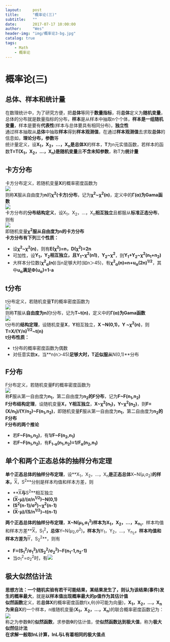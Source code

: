 ```yaml
---
layout:     post
title:      "概率论(三)"
subtitle:   ""
date:       2017-07-17 10:00:00
author:     "Wes"
header-img: "img/概率论3-bg.jpg"
catalog: true
tags:
    - Math
    - 概率论
---
```


# 概率论(三)

## 总体、样本和统计量

在数理统计中，为了研究方便，把**总体**等同于**数量指标**，将**总体**定义为**随机变量**，总体的分布就是数量指标的分布，**样本**是从样本中抽取n个个体，**样本是一组随机变量**，样本是要有**代表性**(样本与总体要具有相同分布)，**独立性**  
通过样本抽取从**总体**中抽取**样本**得到**样本观测值**，在通过**样本观测值**去求取**总体**的信息如，**理论分布，参数**等  
统计量定义，设**X<sub>1</sub>，X<sub>2</sub>，...，X<sub>n</sub>**是总体**X**的样本，**T**为n元实值函数，若样本的函数**T=T(X<sub>1</sub>，X<sub>2</sub>，...，X<sub>n</sub>)**是**随机变量**且**不含未知参数**，称T为**统计量**  

## 卡方分布

卡方分布定义，若随机变量**X**的概率密度函数为  
![](https://wes-lee.github.io/assets/img/概率论/卡方分布定义.gif)  
则称**X**服从自由度为**n**的**χ<sup>2</sup>(卡方)分布**，记为**χ<sup>2</sup>~χ<sup>2</sup>(n)**，定义中的**Γ(α)**为**Gama函数**  
![](https://wes-lee.github.io/assets/img/概率论/Gama函数.gif)  
卡方分布的**分布结构定义**，设X<sub>1</sub>，X<sub>2</sub>，...，X<sub>n</sub>**相互独立**且都服从**标准正态分布**，则有  
![](https://wes-lee.github.io/assets/img/概率论/卡方分布结构定理.gif)  
即随机变量**χ<sup>2</sup>**服从**自由度为n的卡方分布**  
**卡方分布有下列三个性质：**  

- 设**χ<sup>2</sup>~χ<sup>2</sup>(n)**，则有**E(χ<sup>2</sup>)=n，D(χ<sup>2</sup>)=2n**  
- 可加性，设**Y<sub>1</sub>，Y<sub>2</sub>**相互独立，且**Y<sub>1</sub>~χ<sup>2</sup>(n1)**，**Y<sub>2</sub>~χ<sup>2</sup>**，则**Y<sub>1</sub>+Y<sub>2</sub>~χ<sup>2</sup>(n<sub>1</sub>+n<sub>2</sub>)**
- 大样本分位数(**χ<sup>2</sup><sub>α</sub>(n)**)当n足够大时(如n＞45)，有**χ<sup>2</sup><sub>α</sub>(n)≈n+u<sub>α</sub>(2n)<sup>1/2</sup>**，其中**u<sub>α</sub>**满足**Φ(u<sub>α</sub>)=1-a**  

## t分布

t分布定义，若随机变量**T**的概率密度函数为  
![](https://wes-lee.github.io/assets/img/概率论/t分布函数.gif)  
则称**T**服从**自由度为n**的t分布，记为**T~t(n)**，定义中的**Γ(α)**为**Gama函数**  
![](https://wes-lee.github.io/assets/img/概率论/Gama函数.gif)  
t分布的**结构定理**，设随机变量**X**，**Y**相互独立，**X ~N(0,1)，Y ~χ<sup>2</sup>(n)**，则**T=X/(Y/n)<sup>1/2</sup>~t(n)**  
**t分布性质：**  

- t分布的概率密度函数为偶数
- 对任意实数**x**，当**n(n＞45)**足够大时，**T**近似服从**N(0,1)**分布

## F分布

F分布定义，若随机变量**F**的概率密度函数为  
![](https://wes-lee.github.io/assets/img/概率论/F分布定义.gif)  
称**F**服从第一自由度为**n<sub>1</sub>**，第二自由度为**n<sub>2</sub>**的**F分布**，记为**F~F(n<sub>1</sub>,n<sub>2</sub>)**  
**F分布结构定理**，设随机变量**X，Y相互独立**，**X~χ<sup>2</sup>(n<sub>1</sub>)，Y~χ<sup>2</sup>(n<sub>2</sub>)**，则**F=(X/n<sub>1</sub>)/(Y/n<sub>2</sub>)~F(n<sub>1</sub>,n<sub>2</sub>)**，即随机变量**F**服从第一自由度为**n<sub>1</sub>**，第二自由度为**n<sub>2</sub>**的**F分布**  
**F分布的两个推论**  

- 若**F~F(n<sub>1</sub>,n<sub>2</sub>)**，有**1/F~F(n<sub>2</sub>,n<sub>1</sub>)**  
- 若**F~F(n<sub>1</sub>,n<sub>2</sub>)**，有**F<sub>1-α</sub>(n<sub>1</sub>,n<sub>2</sub>)=1/F<sub>α</sub>(n<sub>2</sub>,n<sub>1</sub>)**  

## 单个和两个正态总体的抽样分布定理

**单个正态总体的抽样分布定理**，设**X<sub>1</sub>，X<sub>2</sub>，...，X<sub>n</sub>**是正态总体**X~N(μ,σ<sub>2</sub>)**的样本，**<SPAN style="TEXT-DECORATION: overline">X</SPAN>，S<sup>2</sup>**分别是样本均值和样本方差，则  

- **<SPAN style="TEXT-DECORATION: overline">X</SPAN>**与**S<sup>2</sup>**相互独立
- **(<SPAN style="TEXT-DECORATION: overline">X</SPAN>-μ)/(σ/n<sup>1/2</sup>)~N(0,1)**
- **(S<sup>2</sup>(n-1)/σ<sup>2</sup>)~χ<sup>2</sup>(n-1)**
- **(<SPAN style="TEXT-DECORATION: overline">X</SPAN>-μ)/(S/n<sup>1/2</sup>)~t(n-1)**

**两个正态总体的抽样分布定理**，**X~N(μ<sub>1</sub>,σ<sub>1</sub><sup>2</sup>)**样本为**X<sub>1</sub>，X<sub>2</sub>，...，X<sub>n<sub>1</sub></sub>**，样本均值和样本方差**<SPAN style="TEXT-DECORATION: overline">X</SPAN>，S<sub>1</sub><sup>2</sup>**，总体**Y~N(μ<sub>2</sub>,σ<sup>2</sup>)**，样本为**Y<sub>1</sub>，Y<sub>2</sub>，...，Y<sub>n<sub>2</sub></sub>**，样本均值和样本方差为**<SPAN style="TEXT-DECORATION: overline">Y</SPAN>，S<sub>2</sub><sup>2</sup>**，则有  

- **F=(S<sub>1</sub><sup>2</sup>/σ<sub>1</sub><sup>2</sup>)/(S<sub>2</sub><sup>2</sup>/σ<sub>2</sub><sup>2</sup>)~F(n<sub>1</sub>-1,n<sub>2</sub>-1)**  
- 当σ<sub>1</sub><sup>2</sup>=σ<sub>2</sub><sup>2</sup>时，有![](https://wes-lee.github.io/assets/img/概率论/两个正态分布抽样分布定理.gif)  

## 极大似然估计法

**思想方法：一个随机实验有若干可能结果，某结果发生了，则认为该结果(事件)发生的概率最大**，就是**以样本值出现概率最大的p值作为其估计值**  
**似然函数**定义，若**总体X**的概率密度函数f(x,θ)(θ可能为向量)，**X<sub>1</sub>，X<sub>2</sub>，...，X<sub>n</sub>**为来自**X**的一个样本，n维随机变量(**X<sub>1</sub>，X<sub>2</sub>，...，X<sub>n</sub>**)的联合概率密度函数记为：  
![](https://wes-lee.github.io/assets/img/概率论/似然函数.gif)  
称之为参数**θ**的**似然函数**，求参数**θ**的估计值，使**似然函数达到极大值**，称为**极大似然估计法**  
**在求解一般取lnL计算，lnL与L有着相同的极大值点**  